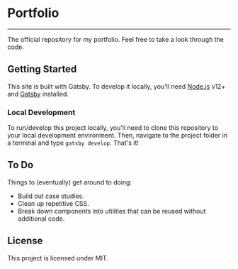 # Portfolio

---

The official repository for my portfolio. Feel free to take a look through the code.

## Getting Started

This site is built with Gatsby. To develop it locally, you'll need [Node.js](https://nodejs.org/) v12+ and [Gatsby](https://www.gatsbyjs.org/docs/quick-start/) installed.

### Local Development

To run/develop this project locally, you'll need to clone this repository to your local development environment. Then, navigate to the project folder in a terminal and type `gatsby develop`. That's it!

## To Do

Things to (eventually) get around to doing:

-   Build out case studies.
-   Clean up repetitive CSS.
-   Break down components into utilities that can be reused without additional code.

## License

This project is licensed under MIT.
